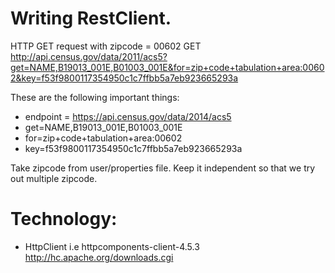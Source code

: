 # Writing RestClient.

HTTP GET request with zipcode = 00602 
GET http://api.census.gov/data/2011/acs5?get=NAME,B19013_001E,B01003_001E&for=zip+code+tabulation+area:00602&key=f53f9800117354950c1c7ffbb5a7eb923665293a

These are the following important things:
 - endpoint = https://api.census.gov/data/2014/acs5
 - get=NAME,B19013_001E,B01003_001E
 - for=zip+code+tabulation+area:00602
 - key=f53f9800117354950c1c7ffbb5a7eb923665293a
 
 Take zipcode from user/properties file. Keep it independent so that we try out multiple zipcode.
 
# Technology:
 - HttpClient i.e httpcomponents-client-4.5.3
 	http://hc.apache.org/downloads.cgi
